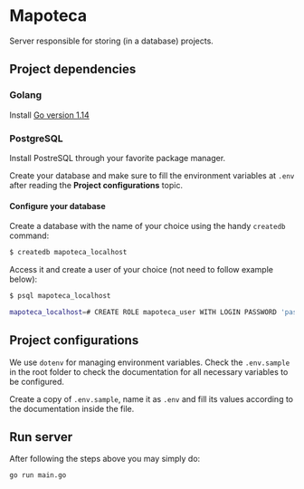 # Mapoteca

Server responsible for storing (in a database) projects.

## Project dependencies

### Golang

Install [Go version 1.14](https://godoc.org/golang.org/dl/go1.14)

### PostgreSQL

Install PostreSQL through your favorite package manager.

Create your database and make sure to fill the environment variables at `.env` after reading the **Project configurations** topic.

#### Configure your database

Create a database with the name of your choice using the handy `createdb` command:

```sh
$ createdb mapoteca_localhost
```

Access it and create a user of your choice (not need to follow example below):

```sh
$ psql mapoteca_localhost

mapoteca_localhost=# CREATE ROLE mapoteca_user WITH LOGIN PASSWORD 'password';
```

## Project configurations

We use `dotenv` for managing environment variables. Check the `.env.sample` in the root folder to check the documentation for all necessary variables to be configured.

Create a copy of `.env.sample`, name it as `.env` and fill its values according to the documentation inside the file.

## Run server

After following the steps above you may simply do:

```sh
go run main.go
```

